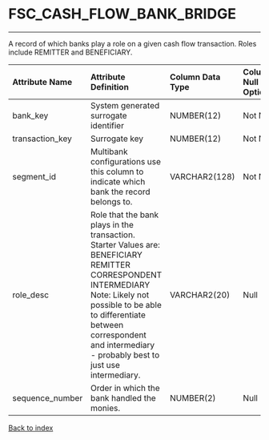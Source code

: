 # FSC_CASH_FLOW_BANK_BRIDGE

---

A record of which banks play a role on a given cash flow transaction.  Roles include REMITTER and BENEFICIARY.

| Attribute Name   | Attribute Definition                                                                                                                                                                                                                                    | Column Data Type   | Column Null Option   | Column Is PK   | Column Is FK   |
|:-----------------|:--------------------------------------------------------------------------------------------------------------------------------------------------------------------------------------------------------------------------------------------------------|:-------------------|:---------------------|:---------------|:---------------|
| bank_key         | System generated surrogate identifier                                                                                                                                                                                                                   | NUMBER(12)         | Not Null             | No             | Yes            |
| transaction_key  | Surrogate key                                                                                                                                                                                                                                           | NUMBER(12)         | Not Null             | No             | Yes            |
| segment_id       | Multibank configurations use this column to indicate which bank the record belongs to.                                                                                                                                                                  | VARCHAR2(128)      | Not Null             | No             | Yes            |
| role_desc        | Role that the bank plays in the transaction. Starter Values are: BENEFICIARY REMITTER CORRESPONDENT INTERMEDIARY Note: Likely not possible to be able to differentiate between correspondent and intermediary - probably best to just use intermediary. | VARCHAR2(20)       | Null                 | No             | No             |
| sequence_number  | Order in which the bank handled the monies.                                                                                                                                                                                                             | NUMBER(2)          | Null                 | No             | No             |

[Back to index](./index.md)